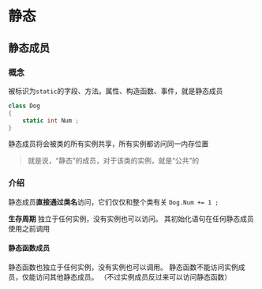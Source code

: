 # 静态

## 静态成员

### 概念
被标识为```static```的字段、方法。属性、构造函数、事件，就是静态成员
```C# 
class Dog
{
    static int Num ; 
}
```

静态成员将会被类的所有实例共享，所有实例都访问同一内存位置
> 就是说，“静态”的成员，对于该类的实例，就是“公共”的

### 介绍
静态成员**直接通过类名**访问，它们仅仅和整个类有关
```Dog.Num += 1 ; ```

**生存周期**
独立于任何实例，没有实例也可以访问。
其初始化语句在任何静态成员使用之前调用

#### 静态函数成员
静态函数也独立于任何实例，没有实例也可以调用。
静态函数不能访问实例成员，仅能访问其他静态成员。
（不过实例成员反过来可以访问静态函数）